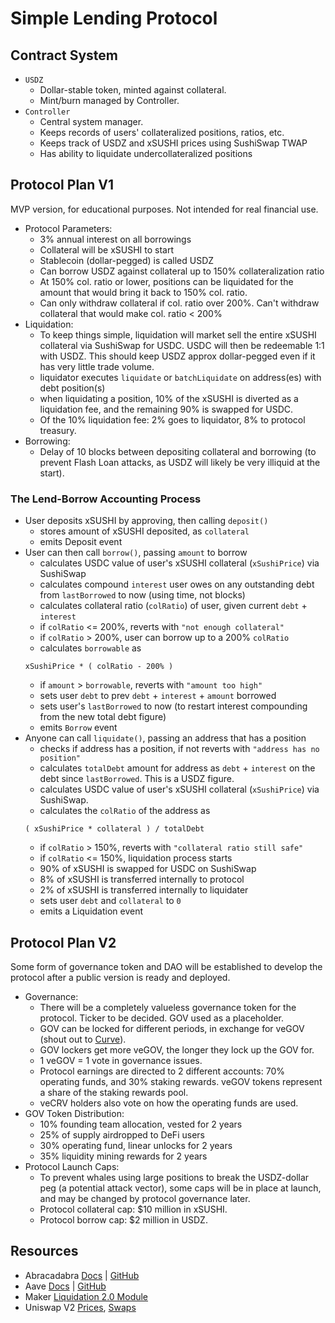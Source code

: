 # Simple Lending Protocol

## Contract System

- ```USDZ```
  - Dollar-stable token, minted against collateral.
  - Mint/burn managed by Controller.
- ```Controller```
  - Central system manager.
  - Keeps records of users' collateralized positions, ratios, etc.
  - Keeps track of USDZ and xSUSHI prices using SushiSwap TWAP
  - Has ability to liquidate undercollateralized positions
 
## Protocol Plan V1

MVP version, for educational purposes. Not intended for real financial use. 

- Protocol Parameters:
  - 3% annual interest on all borrowings
  - Collateral will be xSUSHI to start
  - Stablecoin (dollar-pegged) is called USDZ
  - Can borrow USDZ against collateral up to 150% collateralization ratio
  - At 150% col. ratio or lower, positions can be liquidated for the amount that would bring it back to 150% col. ratio.
  - Can only withdraw collateral if col. ratio over 200%. Can't withdraw collateral that would make col. ratio < 200%
- Liquidation:
  - To keep things simple, liquidation will market sell the entire xSUSHI collateral via SushiSwap for USDC. USDC will then be redeemable 1:1 with USDZ. This should keep USDZ approx dollar-pegged even if it has very little trade volume.
  - liquidator executes ```liquidate``` or ```batchLiquidate``` on address(es) with debt position(s)
  - when liquidating a position, 10% of the xSUSHI is diverted as a liquidation fee, and the remaining 90% is swapped for USDC.
  - Of the 10% liquidation fee: 2% goes to liquidator, 8% to protocol treasury.
- Borrowing:
  - Delay of 10 blocks between depositing collateral and borrowing (to prevent Flash Loan attacks, as USDZ will likely be very illiquid at the start).

### The Lend-Borrow Accounting Process

- User deposits xSUSHI by approving, then calling `deposit()`
  - stores amount of xSUSHI deposited, as `collateral`
  - emits Deposit event
- User can then call `borrow()`, passing `amount` to borrow
  - calculates USDC value of user's xSUSHI collateral (`xSushiPrice`) via SushiSwap
  - calculates compound `interest` user owes on any outstanding debt from `lastBorrowed` to now (using time, not blocks)
  - calculates collateral ratio (`colRatio`) of user, given current `debt` + `interest`
  - if `colRatio` <= 200%, reverts with `"not enough collateral"`
  - if `colRatio` > 200%, user can borrow up to a 200% `colRatio`
  - calculates `borrowable` as 
  ```
  xSushiPrice * ( colRatio - 200% )
  ```
  - if `amount` > `borrowable`, reverts with `"amount too high"`
  - sets user `debt` to prev `debt` + `interest` + `amount` borrowed
  - sets user's `lastBorrowed` to now (to restart interest compounding from the new total debt figure)
  - emits `Borrow` event
- Anyone can call `liquidate()`, passing an address that has a position
  - checks if address has a position, if not reverts with `"address has no position"`
  - calculates `totalDebt` amount for address as `debt` + `interest` on the debt since `lastBorrowed`. This is a USDZ figure.
  - calculates USDC value of user's xSUSHI collateral (`xSushiPrice`) via SushiSwap.
  - calculates the `colRatio` of the address as
  ```
  ( xSushiPrice * collateral ) / totalDebt
  ```
  - if `colRatio` > 150%, reverts with `"collateral ratio still safe"`
  - if `colRatio` <= 150%, liquidation process starts
  - 90% of xSUSHI is swapped for USDC on SushiSwap
  - 8% of xSUSHI is transferred internally to protocol
  - 2% of xSUSHI is transferred internally to liquidater
  - sets user `debt` and `collateral` to `0` 
  - emits a Liquidation event

## Protocol Plan V2

Some form of governance token and DAO will be established to develop the protocol after a public version is ready and deployed.

- Governance:
  - There will be a completely valueless governance token for the protocol. Ticker to be decided. GOV used as a placeholder. 
  - GOV can be locked for different periods, in exchange for veGOV (shout out to [Curve](https://curve.readthedocs.io/dao-vecrv.html)).
  - GOV lockers get more veGOV, the longer they lock up the GOV for.
  - 1 veGOV = 1 vote in governance issues.
  - Protocol earnings are directed to 2 different accounts: 70% operating funds, and 30% staking rewards. veGOV tokens represent a share of the staking rewards pool.
  - veCRV holders also vote on how the operating funds are used.
- GOV Token Distribution:
  - 10% founding team allocation, vested for 2 years
  - 25% of supply airdropped to DeFi users
  - 30% operating fund, linear unlocks for 2 years
  - 35% liquidity mining rewards for 2 years
- Protocol Launch Caps:
  - To prevent whales using large positions to break the USDZ-dollar peg (a potential attack vector), some caps will be in place at launch, and may be changed by protocol governance later.
  - Protocol collateral cap: $10 million in xSUSHI.
  - Protocol borrow cap: $2 million in USDZ.

## Resources

- Abracadabra [Docs](https://wizard69.gitbook.io/abracadabra-money/) | [GitHub](https://github.com/Abracadabra-money/magic-internet-money/blob/main/contracts/helpers/YearnLiquidityMigrationHelper.sol)
- Aave [Docs](https://docs.aave.com/developers/) | [GitHub](https://github.com/aave/protocol-v2)
- Maker [Liquidation 2.0 Module](https://docs.makerdao.com/smart-contract-modules/dog-and-clipper-detailed-documentation)
- Uniswap V2 [Prices](https://uniswap.org/docs/v2/advanced-topics/pricing/#pricing-trades), [Swaps](https://uniswap.org/docs/v2/smart-contract-integration/trading-from-a-smart-contract/)